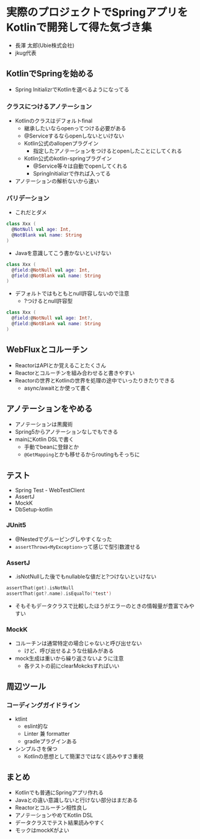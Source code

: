 # 実際のプロジェクトでSpringアプリをKotlinで開発して得た気づき集

- ⻑澤 太郎(Ubie株式会社)
- jkug代表

## KotlinでSpringを始める

- Spring InitializrでKotlinを選べるようになってる

### クラスにつけるアノテーション

- Kotlinのクラスはデフォルトfinal
    - 継承したいならopenってつける必要がある
    - @Serviceするならopenしないといけない
    - Kotlin公式のallopenプラグイン
        - 指定したアノテーションをつけるとopenしたことにしてくれる
    - Kotlin公式のkotlin-springプラグイン
        - @Service等々は自動でopenしてくれる
        - SpringInitializrで作れば入ってる
- アノテーションの解析ないから速い

###  バリデーション

- これだとダメ

```kotlin
class Xxx (
  @NotNull val age: Int,
  @NotBlank val name: String
)
```

- Javaを意識してこう書かないといけない

```kotlin
class Xxx (
  @field:@NotNull val age: Int,
  @field:@NotBlank val name: String
)
```

- デフォルトではもともとnull許容しないので注意
    - ?つけるとnull許容型

```kotlin
class Xxx (
  @field:@NotNull val age: Int?,
  @field:@NotBlank val name: String
)
```

## WebFluxとコルーチン

- ReactorはAPIとか覚えることたくさん
- Reactorとコルーチンを組み合わせると書きやすい
- Reactorの世界とKotlinの世界を処理の途中でいったりきたりできる
    - async/awaitとか使って書く

## アノテーションをやめる

- アノテーションは黒魔術
- Spring5からアノテーションなしでもできる
- mainにKotlin DSLで書く
    - 手動でbeanに登録とか
    - `@GetMapping`とかも移せるからroutingもそっちに

## テスト

- Spring Test - WebTestClient
- AssertJ
- MockK
- DbSetup-kotlin

### JUnit5

- @Nestedでグルーピングしやすくなった
- `assertThrows<MyException>`って感じで型引数渡せる

### AssertJ

- .isNotNullした後でもnullableな値だと?つけないといけない

```kotlin
assertThat(got).isNotNull
assertThat(got?.name).isEqualTo('test')
```

- そもそもデータクラスで比較したほうがエラーのときの情報量が豊富でみやすい

### MockK

- コルーチンは通常特定の場合じゃないと呼び出せない
    - けど、呼び出せるような仕組みがある
- mock生成は重いから繰り返さないように注意
    - 各テストの前にclearMokcksすればいい

## 周辺ツール

### コーディングガイドライン

- ktlint
    - eslint的な
    - Linter 兼 formatter
    - gradleプラグインある
- シンプルさを保つ
    - Kotlinの思想として簡潔さではなく読みやすさ重視

## まとめ

- Kotlinでも普通にSpringアプリ作れる
- Javaとの違い意識しないと行けない部分はまだある
- Reactorとコルーチン相性良し
- アノテーションやめてKotlin DSL
- データクラスでテスト結果読みやすく
- モックはmockKがよい
